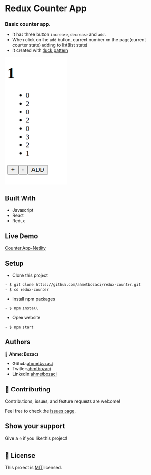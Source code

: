 # Redux Counter App 
### Basic counter app.
- It has three button `increase`, `decrease` and `add`.
- When click on the `add` button, current number on the page(current counter state) adding to list(list state)
- It created with [duck pattern](https://github.com/erikras/ducks-modular-redux)
  
![image](image.png)
## Built With

- Javascript
- React
- Redux

## Live Demo

[Counter App-Netlify](https://redux-counter-appp.netlify.app/)


## Setup
- Clone this project
```
- $ git clone https://github.com/ahmetbozaci/redux-counter.git
- $ cd redux-counter
```
- Install npm packages
```
- $ npm install
```
- Open website
```
- $ npm start
```
## Authors

👤 **Ahmet Bozacı**
- Github:[ahmetbozaci](https://github.com/ahmetbozaci)
- Twitter:[ahmtbozaci](https://twitter.com/ahmtbozaci)
- LinkedIn:[ahmetbozaci](https://www.linkedin.com/in/ahmetbozaci/)
## 🤝 Contributing

Contributions, issues, and feature requests are welcome!

Feel free to check the [issues page](../../issues/).

## Show your support

Give a ⭐️ if you like this project!

## 📝 License

This project is [MIT](./LICENSE) licensed.
